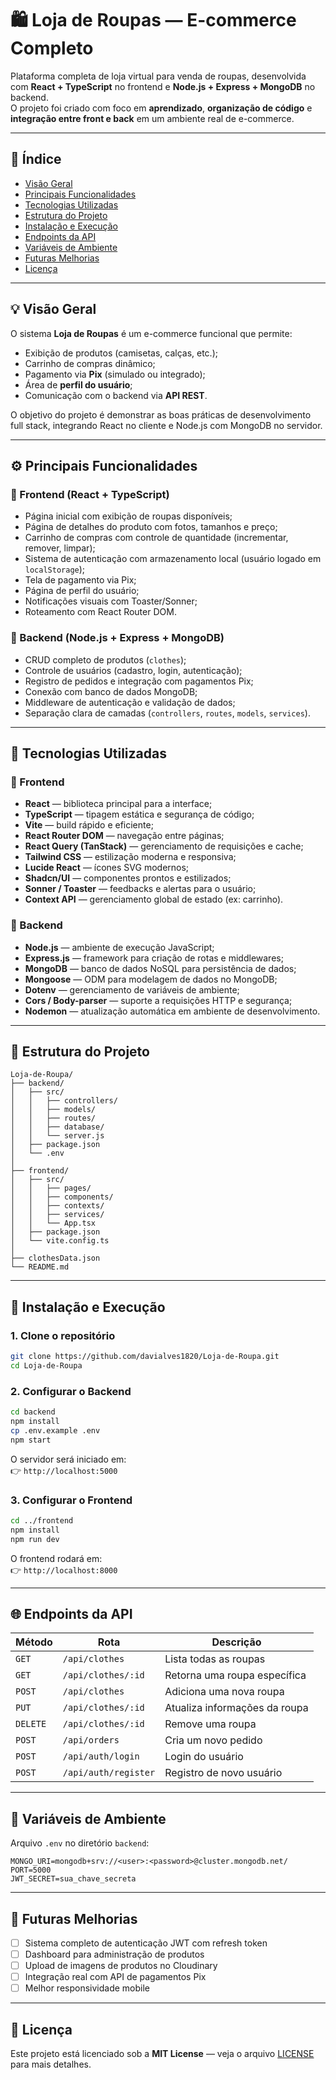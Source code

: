 # 🛍️ Loja de Roupas — E-commerce Completo

Plataforma completa de loja virtual para venda de roupas, desenvolvida com **React + TypeScript** no frontend e **Node.js + Express + MongoDB** no backend.  
O projeto foi criado com foco em **aprendizado**, **organização de código** e **integração entre front e back** em um ambiente real de e-commerce.

---

## 📑 Índice

- [Visão Geral](#-visão-geral)
- [Principais Funcionalidades](#-principais-funcionalidades)
- [Tecnologias Utilizadas](#-tecnologias-utilizadas)
- [Estrutura do Projeto](#-estrutura-do-projeto)
- [Instalação e Execução](#-instalação-e-execução)
- [Endpoints da API](#-endpoints-da-api)
- [Variáveis de Ambiente](#-variáveis-de-ambiente)
- [Futuras Melhorias](#-futuras-melhorias)
- [Licença](#-licença)

---

## 💡 Visão Geral

O sistema **Loja de Roupas** é um e-commerce funcional que permite:
- Exibição de produtos (camisetas, calças, etc.);
- Carrinho de compras dinâmico;
- Pagamento via **Pix** (simulado ou integrado);
- Área de **perfil do usuário**;
- Comunicação com o backend via **API REST**.

O objetivo do projeto é demonstrar as boas práticas de desenvolvimento full stack, integrando React no cliente e Node.js com MongoDB no servidor.

---

## ⚙️ Principais Funcionalidades

### 🛒 Frontend (React + TypeScript)
- Página inicial com exibição de roupas disponíveis;
- Página de detalhes do produto com fotos, tamanhos e preço;
- Carrinho de compras com controle de quantidade (incrementar, remover, limpar);
- Sistema de autenticação com armazenamento local (usuário logado em `localStorage`);
- Tela de pagamento via Pix;
- Página de perfil do usuário;
- Notificações visuais com Toaster/Sonner;
- Roteamento com React Router DOM.

### 🧩 Backend (Node.js + Express + MongoDB)
- CRUD completo de produtos (`clothes`);
- Controle de usuários (cadastro, login, autenticação);
- Registro de pedidos e integração com pagamentos Pix;
- Conexão com banco de dados MongoDB;
- Middleware de autenticação e validação de dados;
- Separação clara de camadas (`controllers`, `routes`, `models`, `services`).

---

## 🧰 Tecnologias Utilizadas

### 🔹 Frontend
- **React** — biblioteca principal para a interface;
- **TypeScript** — tipagem estática e segurança de código;
- **Vite** — build rápido e eficiente;
- **React Router DOM** — navegação entre páginas;
- **React Query (TanStack)** — gerenciamento de requisições e cache;
- **Tailwind CSS** — estilização moderna e responsiva;
- **Lucide React** — ícones SVG modernos;
- **Shadcn/UI** — componentes prontos e estilizados;
- **Sonner / Toaster** — feedbacks e alertas para o usuário;
- **Context API** — gerenciamento global de estado (ex: carrinho).

### 🔹 Backend
- **Node.js** — ambiente de execução JavaScript;
- **Express.js** — framework para criação de rotas e middlewares;
- **MongoDB** — banco de dados NoSQL para persistência de dados;
- **Mongoose** — ODM para modelagem de dados no MongoDB;
- **Dotenv** — gerenciamento de variáveis de ambiente;
- **Cors / Body-parser** — suporte a requisições HTTP e segurança;
- **Nodemon** — atualização automática em ambiente de desenvolvimento.

---

## 📂 Estrutura do Projeto

```
Loja-de-Roupa/
├── backend/
│   ├── src/
│   │   ├── controllers/
│   │   ├── models/
│   │   ├── routes/
│   │   ├── database/
│   │   └── server.js
│   ├── package.json
│   └── .env
│
├── frontend/
│   ├── src/
│   │   ├── pages/
│   │   ├── components/
│   │   ├── contexts/
│   │   ├── services/
│   │   └── App.tsx
│   ├── package.json
│   └── vite.config.ts
│
├── clothesData.json
└── README.md
```

---

## 🚀 Instalação e Execução

### 1. Clone o repositório
```bash
git clone https://github.com/davialves1820/Loja-de-Roupa.git
cd Loja-de-Roupa
```

### 2. Configurar o Backend
```bash
cd backend
npm install
cp .env.example .env
npm start
```

O servidor será iniciado em:  
👉 `http://localhost:5000`

### 3. Configurar o Frontend
```bash
cd ../frontend
npm install
npm run dev
```

O frontend rodará em:  
👉 `http://localhost:8000`

---

## 🌐 Endpoints da API

| Método | Rota | Descrição |
|--------|-------|------------|
| `GET` | `/api/clothes` | Lista todas as roupas |
| `GET` | `/api/clothes/:id` | Retorna uma roupa específica |
| `POST` | `/api/clothes` | Adiciona uma nova roupa |
| `PUT` | `/api/clothes/:id` | Atualiza informações da roupa |
| `DELETE` | `/api/clothes/:id` | Remove uma roupa |
| `POST` | `/api/orders` | Cria um novo pedido |
| `POST` | `/api/auth/login` | Login do usuário |
| `POST` | `/api/auth/register` | Registro de novo usuário |

---

## 🔐 Variáveis de Ambiente

Arquivo `.env` no diretório `backend`:

```
MONGO_URI=mongodb+srv://<user>:<password>@cluster.mongodb.net/
PORT=5000
JWT_SECRET=sua_chave_secreta
```

---

## 🚧 Futuras Melhorias

- [ ] Sistema completo de autenticação JWT com refresh token  
- [ ] Dashboard para administração de produtos  
- [ ] Upload de imagens de produtos no Cloudinary  
- [ ] Integração real com API de pagamentos Pix  
- [ ] Melhor responsividade mobile  

---

## 📜 Licença

Este projeto está licenciado sob a **MIT License** — veja o arquivo [LICENSE](LICENSE) para mais detalhes.

